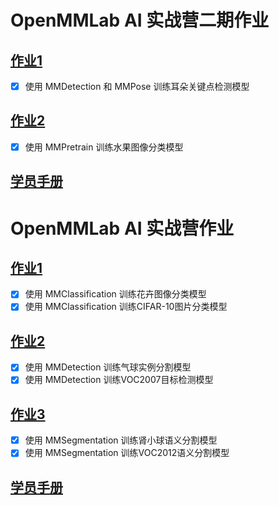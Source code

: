 # OpenMMLab AI 实战营二期作业
## [作业1](https://github.com/open-mmlab/OpenMMLabCamp/issues/95)
- [x] 使用 MMDetection 和 MMPose 训练耳朵关键点检测模型

## [作业2](https://github.com/open-mmlab/OpenMMLabCamp/issues/106)
- [x] 使用 MMPretrain 训练水果图像分类模型

## [学员手册](https://aicarrier.feishu.cn/docx/QUxadeWW2op8UGxLfaOc1TtanQb)

# OpenMMLab AI 实战营作业

## [作业1](https://github.com/open-mmlab/OpenMMLabCamp/issues/7)
- [x] 使用 MMClassification 训练花卉图像分类模型
- [x] 使用 MMClassification 训练CIFAR-10图片分类模型

## [作业2](https://github.com/open-mmlab/OpenMMLabCamp/issues/30)
- [x] 使用 MMDetection 训练气球实例分割模型
- [x] 使用 MMDetection 训练VOC2007目标检测模型

## [作业3](https://github.com/open-mmlab/OpenMMLabCamp/issues/51)
- [x] 使用 MMSegmentation 训练肾小球语义分割模型
- [x] 使用 MMSegmentation 训练VOC2012语义分割模型

## [学员手册](https://aicarrier.feishu.cn/docx/QMRzd0NoxokuKvxNfS3car1EnHh)